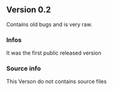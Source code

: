 ## Version 0.2
Contains old bugs and is very raw.

### Infos
It was the first public released version

### Source info
This Verson do not contains source files
